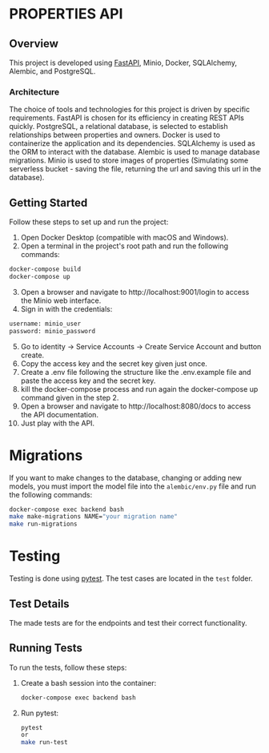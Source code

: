 # PROPERTIES API

## Overview

This project is developed using [FastAPI](https://fastapi.tiangolo.com/), Minio, Docker, SQLAlchemy, Alembic, and PostgreSQL.

### Architecture

The choice of tools and technologies for this project is driven by specific requirements. FastAPI is chosen for its efficiency in creating REST APIs quickly. PostgreSQL, a relational database, is selected to establish relationships between properties and owners. Docker is used to containerize the application and its dependencies. SQLAlchemy is used as the ORM to interact with the database. Alembic is used to manage database migrations. Minio is used to store images of properties (Simulating some serverless bucket - saving the file, returning the url and saving this url in the database).


## Getting Started

Follow these steps to set up and run the project:

1. Open Docker Desktop (compatible with macOS and Windows).
2. Open a terminal in the project's root path and run the following commands:

```bash
docker-compose build
docker-compose up
```

3. Open a browser and navigate to http://localhost:9001/login to access the Minio web interface.
4. Sign in with the credentials:

```bash
username: minio_user
password: minio_password
```

5. Go to identity -> Service Accounts -> Create Service Account and button create.
6. Copy the access key and the secret key given just once.
7. Create a .env file following the structure like the .env.example file and paste the access key and the secret key.
8. kill the docker-compose process and run again the docker-compose up command given in the step 2.
9. Open a browser and navigate to http://localhost:8080/docs to access the API documentation.
10. Just play with the API.


# Migrations

If you want to make changes to the database, changing or adding new models, you must import the model file into the `alembic/env.py` file and run the following commands:

```bash
docker-compose exec backend bash
make make-migrations NAME="your migration name"
make run-migrations
```


# Testing

Testing is done using [pytest](https://docs.pytest.org/en/stable/). The test cases are located in the `test` folder.

## Test Details

The made tests are for the endpoints and test their correct functionality.

## Running Tests

To run the tests, follow these steps:

1. Create a bash session into the container:

    ```bash
    docker-compose exec backend bash
    ```

2. Run pytest:

    ```bash
    pytest  
    or
    make run-test
    ```



